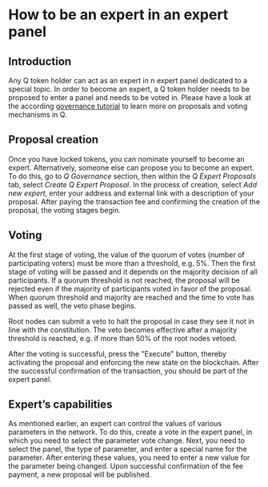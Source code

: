 # How to be an expert in an expert panel

## Introduction

Any Q token holder can act as an expert in n expert panel dedicated to a special topic. In order to become an expert, a Q token holder needs to be proposed to enter a panel and needs to be voted in. Please have a look at the according [governance tutorial](how_to_exercise_governance_rights.md) to learn more on proposals and voting mechanisms in Q.

## Proposal creation

Once you have locked tokens, you can nominate yourself to become an expert. Alternatively, someone else can propose you to become an expert. To do this, go to *Q Governance* section, then within the *Q Expert Proposals* tab, select *Create Q Expert Proposal*. In the process of creation, select *Add new expert*, enter your address and external link with a description of your proposal. After paying the transaction fee and confirming the creation of the proposal, the voting stages begin.

## Voting

At the first stage of voting, the value of the quorum of votes (number of participating voters) must be more than a threshold, e.g. 5%. Then the first stage of voting will be passed and it depends on the majority decision of all participants. If a quorum threshold is not reached, the proposal will be rejected even if the majority of participants voted in favor of the proposal. When quorum threshold and majority are reached and the time to vote has passed as well, the veto phase begins.

Root nodes can submit a veto to halt the proposal in case they see it not in line with the constitution. The veto becomes effective after a majority threshold is reached, e.g. if more than 50% of the root nodes vetoed.

After the voting is successful, press the "Execute" button, thereby activating the proposal and enforcing the new state on the blockchain. After the successful confirmation of the transaction, you should be part of the expert panel.

## Expert’s capabilities

As mentioned earlier, an expert can control the values ​​of various parameters in the network. To do this, create a vote in the expert panel, in which you need to select the parameter vote change. Next, you need to select the panel, the type of parameter, and enter a special name for the parameter. After entering these values, you need to enter a new value for the parameter being changed. Upon successful confirmation of the fee payment, a new proposal will be published.
